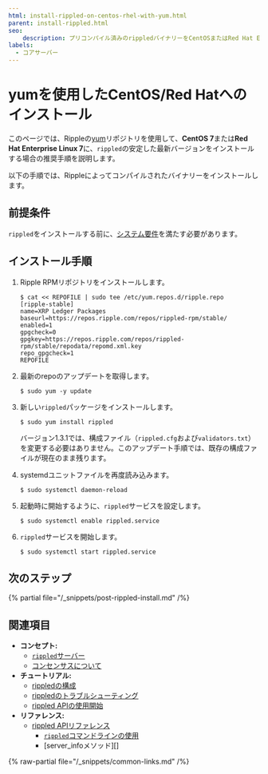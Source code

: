```yaml
---
html: install-rippled-on-centos-rhel-with-yum.html
parent: install-rippled.html
seo:
    description: プリコンパイル済みのrippledバイナリーをCentOSまたはRed Hat Enterprise Linuxにインストールします。
labels:
  - コアサーバー
---
```

# yumを使用したCentOS/Red Hatへのインストール

このページでは、Rippleの[yum](https://en.wikipedia.org/wiki/Yellowdog_Updater,_Modified)リポジトリを使用して、**CentOS 7**または**Red Hat Enterprise Linux 7**に、`rippled`の安定した最新バージョンをインストールする場合の推奨手順を説明します。

以下の手順では、Rippleによってコンパイルされたバイナリーをインストールします。


## 前提条件

`rippled`をインストールする前に、[システム要件](system-requirements.md)を満たす必要があります。


## インストール手順

1. Ripple RPMリポジトリをインストールします。

    ```
    $ cat << REPOFILE | sudo tee /etc/yum.repos.d/ripple.repo
    [ripple-stable]
    name=XRP Ledger Packages
    baseurl=https://repos.ripple.com/repos/rippled-rpm/stable/
    enabled=1
    gpgcheck=0
    gpgkey=https://repos.ripple.com/repos/rippled-rpm/stable/repodata/repomd.xml.key
    repo_gpgcheck=1
    REPOFILE
    ```

2. 最新のrepoのアップデートを取得します。

    ```
    $ sudo yum -y update
    ```

3. 新しい`rippled`パッケージをインストールします。

    ```
    $ sudo yum install rippled
    ```

   バージョン1.3.1では、構成ファイル（`rippled.cfg`および`validators.txt`）を変更する必要はありません。このアップデート手順では、既存の構成ファイルが現在のまま残ります。

4. systemdユニットファイルを再度読み込みます。

    ```
    $ sudo systemctl daemon-reload
    ```

5. 起動時に開始するように、`rippled`サービスを設定します。

    ```
    $ sudo systemctl enable rippled.service
    ```

6. `rippled`サービスを開始します。

    ```
    $ sudo systemctl start rippled.service
    ```


## 次のステップ

{% partial file="/_snippets/post-rippled-install.md" /%}


## 関連項目

- **コンセプト:**
    - [`rippled`サーバー](../../concepts/networks-and-servers/index.md)
    - [コンセンサスについて](../../concepts/consensus-protocol/index.md)
- **チュートリアル:**
    - [rippledの構成](../configuration/index.md)
    - [rippledのトラブルシューティング](../troubleshooting/index.md)
    - [rippled APIの使用開始](../../tutorials/get-started/get-started-using-http-websocket-apis.md)
- **リファレンス:**
    - [rippled APIリファレンス](../../references/http-websocket-apis/index.md)
      - [`rippled`コマンドラインの使用](../commandline-usage.md)
      - [server_infoメソッド][]

{% raw-partial file="/_snippets/common-links.md" /%}
